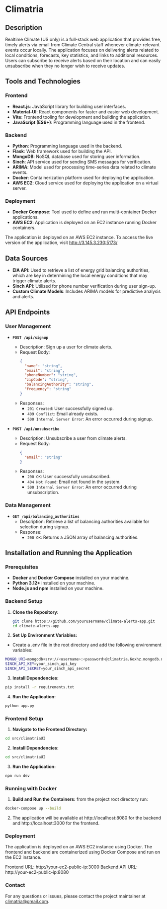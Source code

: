 # Climatria

## Description

Realtime Climate (US only) is a full-stack web application that provides free, timely alerts via email from Climate Central staff whenever climate-relevant events occur locally. The application focuses on delivering alerts related to local conditions, forecasts, key statistics, and links to additional resources. Users can subscribe to receive alerts based on their location and can easily unsubscribe when they no longer wish to receive updates.

## Tools and Technologies

### Frontend

- **React.js**: JavaScript library for building user interfaces.
- **Material-UI**: React components for faster and easier web development.
- **Vite**: Frontend tooling for development and building the application.
- **JavaScript (ES6+)**: Programming language used in the frontend.

### Backend

- **Python**: Programming language used in the backend.
- **Flask**: Web framework used for building the API.
- **MongoDB**: NoSQL database used for storing user information.
- **Sinch**: API service used for sending SMS messages for verification.
- **ARIMA**: Model used for processing time-series data related to climate events.
- **Docker**: Containerization platform used for deploying the application.
- **AWS EC2**: Cloud service used for deploying the application on a virtual server.

### Deployment

- **Docker Compose**: Tool used to define and run multi-container Docker applications.
- **AWS EC2**: Application is deployed on an EC2 instance running Docker containers.

The application is deployed on an AWS EC2 instance.
To access the live version of the application, visit http://3.145.3.230:5173/

## Data Sources

- **EIA API**: Used to retrieve a list of energy grid balancing authorities, which are key in determining the local energy conditions that may trigger climate alerts.
- **Sinch API**: Utilized for phone number verification during user sign-up.
- **Custom Climate Models**: Includes ARIMA models for predictive analysis and alerts.

## API Endpoints

### User Management

- **`POST /api/signup`**

  - Description: Sign up a user for climate alerts.
  - Request Body:
    ```json
    {
      "name": "string",
      "email": "string",
      "phoneNumber": "string",
      "zipCode": "string",
      "balancingAuthority": "string",
      "frequency": "string"
    }
    ```
  - Responses:
    - `201 Created`: User successfully signed up.
    - `409 Conflict`: Email already exists.
    - `500 Internal Server Error`: An error occurred during signup.

- **`POST /api/unsubscribe`**
  - Description: Unsubscribe a user from climate alerts.
  - Request Body:
    ```json
    {
      "email": "string"
    }
    ```
  - Responses:
    - `200 OK`: User successfully unsubscribed.
    - `404 Not Found`: Email not found in the system.
    - `500 Internal Server Error`: An error occurred during unsubscription.

### Data Management

- **`GET /api/balancing_authorities`**
  - Description: Retrieve a list of balancing authorities available for selection during signup.
  - Response:
    - `200 OK`: Returns a JSON array of balancing authorities.

## Installation and Running the Application

### Prerequisites

- **Docker** and **Docker Compose** installed on your machine.
- **Python 3.12+** installed on your machine.
- **Node.js and npm** installed on your machine.

### Backend Setup

1. **Clone the Repository:**

   ```bash
   git clone https://github.com/yourusername/climate-alerts-app.git
   cd climate-alerts-app
   ```

2. **Set Up Environment Variables:**

- Create a .env file in the root directory and add the following environment variables:

```bash
MONGO_URI=mongodb+srv://<username>:<password>@climatria.6oxhz.mongodb.net
SINCH_API_KEY=your_sinch_api_key
SINCH_API_SECRET=your_sinch_api_secret
```

3. **Install Dependencies:**

```bash
pip install -r requirements.txt
```

4. **Run the Application:**

```bash
python app.py
```

### Frontend Setup

1. **Navigate to the Frontend Directory:**

```bash
cd src/climatriaUI
```

2. **Install Dependencies:**

```bash
cd src/climatriaUI
```

3. **Run the Application:**

```bash
npm run dev
```

### Running with Docker

1. **Build and Run the Containers:**
   from the project root directory run:

```bash
docker-compose up --build
```

2. The application will be available at http://localhost:8080 for the backend and http://localhost:3000 for the frontend.

### Deployment

The application is deployed on an AWS EC2 instance using Docker. The frontend and backend are containerized using Docker Compose and run on the EC2 instance.

Frontend URL: http://your-ec2-public-ip:3000
Backend API URL: http://your-ec2-public-ip:8080

### Contact

For any questions or issues, please contact the project maintainer at climatria@gmail.com.
